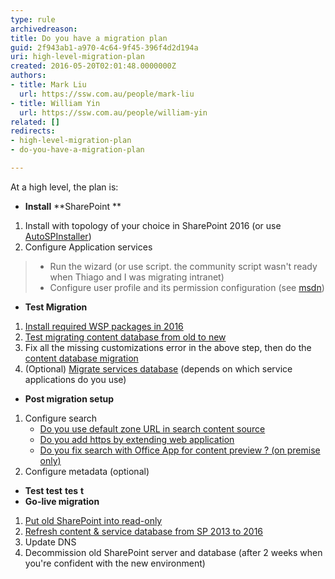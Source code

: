 ```yaml
---
type: rule
archivedreason: 
title: Do you have a migration plan
guid: 2f943ab1-a970-4c64-9f45-396f4d2d194a
uri: high-level-migration-plan
created: 2016-05-20T02:01:48.0000000Z
authors:
- title: Mark Liu
  url: https://ssw.com.au/people/mark-liu
- title: William Yin
  url: https://ssw.com.au/people/william-yin
related: []
redirects:
- high-level-migration-plan
- do-you-have-a-migration-plan

---
```


At a high level, the plan is:
<!--endintro-->





* **Install**  **SharePoint **


1. Install with topology of your choice in SharePoint 2016 (or use [AutoSPInstaller](https&#58;//autospinstaller.codeplex.com/))
2. Configure Application services







> * Run the wizard (or use script. the community script wasn't ready when Thiago and I was migrating intranet)
> * Configure user profile and its permission configuration (see [msdn](https&#58;//technet.microsoft.com/en-us/library/ee721052.aspx))




* **Test Migration**



1. [Install required WSP packages in 2016](/do-you-know-how-to-identify-customizations-on-sharepoint-webs)
2. [Test migrating content database from old to new](/run-test-spcontentdatabase-before-actual-migration)
3. Fix all the missing customizations error in the above step, then do the [content database migration](https&#58;//technet.microsoft.com/en-us/library/ff607581%28v=office.16%29.aspx)
4. (Optional) [Migrate services database](/have-you-migrated-your-service-application-databases) (depends on which service applications do you use)


* **Post migration setup**


1. Configure search
    * [Do you use default zone URL in search content source](/use-default-zone-url-in-search-content-source)
    * [Do you add https by extending web application](/extend-web-application-for-https)
    * [Do you fix search with Office App for content preview ? (on premise only)](/fix-search-with-office-app-preview)
2. Configure metadata (optional)


* **Test test**                **tes**  **t**
* **Go-live migration**


1. [Put old SharePoint into read-only](/do-you-lock-the-sharepoint-content-database-before-making-a-backup)
2. [Refresh content & service database from SP 2013 to 2016](https&#58;//technet.microsoft.com/en-us/library/ff607581%28v=office.16%29.aspx)
3. Update DNS
4. Decommission old SharePoint server and database (after 2 weeks when you're confident with the new environment)
